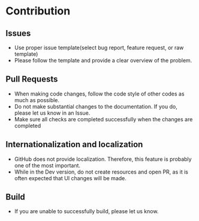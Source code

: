 # Contribution

## Issues
  - Use proper issue template(select bug report, feature request, or raw template)
  - Please follow the template and provide a clear overview of the problem.

## Pull Requests
  - When making code changes, follow the code style of other codes as much as possible.
  - Do not make substantial changes to the documentation. If you do, please let us know in an Issue.
  - Make sure all checks are completed successfully when the changes are completed

## Internationalization and localization
  - GitHub does not provide localization. Therefore, this feature is probably one of the most important.
  - While in the Dev version, do not create resources and open PR, as it is often expected that UI changes will be made.

## Build
  - If you are unable to successfully build, please let us know.